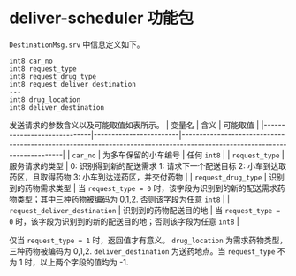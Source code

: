 # deliver-scheduler 功能包

`DestinationMsg.srv` 中信息定义如下。
```
int8 car_no
int8 request_type
int8 request_drug_type
int8 request_deliver_destination
---
int8 drug_location
int8 deliver_destination
```

发送请求的参数含义以及可能取值如表所示。
| 变量名                      | 含义                   | 可能取值                                                                                                                 |
|-----------------------------|------------------------|--------------------------------------------------------------------------------------------------------------------------|
| `car_no`                      | 为多车保留的小车编号   | 任何 `int8`                                                                                                                |
| `request_type`                | 服务请求的类型         | 0: 识别得到新的配送需求      1: 请求下一个配送目标      2: 小车到达取药区，且取得药物      3: 小车到达送药区，并交付药物 |
| `request_drug_type`           | 识别到的药物需求类型   | 当 `request_type = 0` 时，该字段为识别到的新的配送需求药物类型；其中三种药物被编码为 0,1,2. 否则该字段为任意 `int8`                                        |
| `request_deliver_destination` | 识别到的药物配送目的地 | 当 `request_type = 0` 时，该字段为识别到的新的配送目的地；否则该字段为任意 `int8`                                              |

仅当 `request_type = 1` 时，返回值才有意义。 `drug_location` 为需求药物类型，三种药物被编码为 0,1,2. `deliver_destination` 为送药地点。当 `request_type` 不为 1 时，以上两个字段的值均为 -1.

